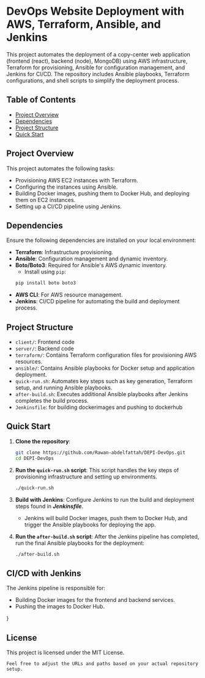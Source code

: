 # DevOps Website Deployment with AWS, Terraform, Ansible, and Jenkins

This project automates the deployment of a copy-center web application (frontend (react), backend (node), MongoDB) using AWS infrastructure, Terraform for provisioning, Ansible for configuration management, and Jenkins for CI/CD. The repository includes Ansible playbooks, Terraform configurations, and shell scripts to simplify the deployment process.

## Table of Contents
- [Project Overview](#project-overview)
- [Dependencies](#dependencies)
- [Project Structure](#project-structure)
- [Quick Start](#quick-start)

## Project Overview

This project automates the following tasks:
- Provisioning AWS EC2 instances with Terraform.
- Configuring the instances using Ansible.
- Building Docker images, pushing them to Docker Hub, and deploying them on EC2 instances.
- Setting up a CI/CD pipeline using Jenkins.

## Dependencies

Ensure the following dependencies are installed on your local environment:
- **Terraform**: Infrastructure provisioning.
- **Ansible**: Configuration management and dynamic inventory.
- **Boto/Boto3**: Required for Ansible's AWS dynamic inventory.
    - Install using `pip`:
    ```bash
    pip install boto boto3
    ```
- **AWS CLI**: For AWS resource management.
- **Jenkins**: CI/CD pipeline for automating the build and deployment process.

## Project Structure

- `client/`: Frontend code
- `server/`: Backend code
- `terraform/`: Contains Terraform configuration files for provisioning AWS resources.
- `ansible/`: Contains Ansible playbooks for Docker setup and application deployment.
- `quick-run.sh`: Automates key steps such as key generation, Terraform setup, and running Ansible playbooks.
- `after-build.sh`: Executes additional Ansible playbooks after Jenkins completes the build process.
- `Jenkinsfile`: for building dockerimages and pushing to dockerhub

## Quick Start

1. **Clone the repository**:
    ```bash
    git clone https://github.com/Rawan-abdelfattah/DEPI-DevOps.git
    cd DEPI-DevOps
    ```

2. **Run the `quick-run.sh` script**:
    This script handles the key steps of provisioning infrastructure and setting up environments.
    ```bash
    ./quick-run.sh
    ```

3. **Build with Jenkins**:
    Configure Jenkins to run the build and deployment steps found in ***Jenkinsfile***.
    - Jenkins will build Docker images, push them to Docker Hub, and trigger the Ansible playbooks for deploying the app.

4. **Run the `after-build.sh` script**:
    After the Jenkins pipeline has completed, run the final Ansible playbooks for the deployment:
    ```bash
    ./after-build.sh
    ```


## CI/CD with Jenkins

The Jenkins pipeline is responsible for:
- Building Docker images for the frontend and backend services.
- Pushing the images to Docker Hub.

}

## License

This project is licensed under the MIT License.

```Feel free to adjust the URLs and paths based on your actual repository setup.```
